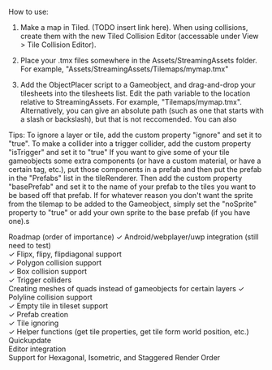 How to use:

1. Make a map in Tiled. (TODO insert link here). When using collisions, create them with the new Tiled Collision Editor (accessable under View > Tile Collision Editor).

2. Place your .tmx files somewhere in the Assets/StreamingAssets folder. For example, "Assets/StreamingAssets/Tilemaps/mymap.tmx"

4. Add the ObjectPlacer script to a Gameobject, and drag-and-drop your tilesheets into the tilesheets list. Edit the path variable to the location relative to StreamingAssets. For example, "Tilemaps/mymap.tmx". Alternatively, you can give an absolute path (such as one that starts with a slash or backslash), but that is not reccomended. You can also

Tips:
To ignore a layer or tile, add the custom property "ignore" and set it to "true".
To make a collider into a trigger collider, add the custom property "isTrigger" and set it to "true"
If you want to give some of your tile gameobjects some extra components (or have a custom material, or have a certain tag, etc.), put those components in a prefab and then put the prefab in the "Prefabs" list in the tileRenderer. Then add the custom property "basePrefab" and set it to the name of your prefab to the tiles you want to be based off that prefab. If for whatever reason you don't want the sprite from the tilemap to be added to the Gameobject, simply set the "noSprite" property to "true" or add your own sprite to the base prefab (if you have one).s

Roadmap (order of importance)
✓ Android/webplayer/uwp integration (still need to test)  
✓ Flipx, flipy, flipdiagonal support  
✓ Polygon collision support    
✓ Box collision support    
✓ Trigger colliders  
Creating meshes of quads instead of gameobjects for certain layers
✓ Polyline collision support    
✓ Empty tile in tileset support  
✓ Prefab creation  
✓ Tile ignoring  
✓ Helper functions (get tile properties, get tile form world position, etc.)  
Quickupdate  
Editor integration  
Support for Hexagonal, Isometric, and Staggered
Render Order
